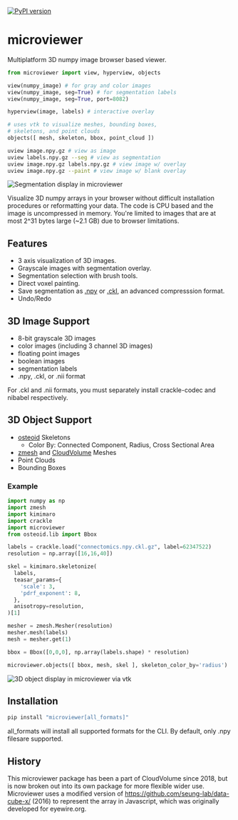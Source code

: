 [![PyPI version](https://badge.fury.io/py/microviewer.svg)](https://badge.fury.io/py/microviewer)

# microviewer
Multiplatform 3D numpy image browser based viewer.

```python
from microviewer import view, hyperview, objects

view(numpy_image) # for gray and color images
view(numpy_image, seg=True) # for segmentation labels
view(numpy_image, seg=True, port=8082)

hyperview(image, labels) # interactive overlay

# uses vtk to visualize meshes, bounding boxes, 
# skeletons, and point clouds
objects([ mesh, skeleton, bbox, point_cloud ])
```

```bash
uview image.npy.gz # view as image
uview labels.npy.gz --seg # view as segmentation
uview image.npy.gz labels.npy.gz # view image w/ overlay
uview image.npy.gz --paint # view image w/ blank overlay
```

![Segmentation display in microviewer](seg-demo.png "Segmentation display in microviewer.")

Visualize 3D numpy arrays in your browser without difficult installation procedures or reformatting your data.  The code is CPU based and the image is uncompressed in memory. You're limited to images that are at most 2^31 bytes large (~2.1 GB) due to browser limitations.

## Features

- 3 axis visualization of 3D images.
- Grayscale images with segmentation overlay.
- Segmentation selection with brush tools.
- Direct voxel painting.
- Save segmentation as [.npy](https://numpy.org/neps/nep-0001-npy-format.html) or [.ckl](https://github.com/seung-lab/crackle), an advanced compresssion format.
- Undo/Redo

## 3D Image Support

- 8-bit grayscale 3D images
- color images (including 3 channel 3D images)
- floating point images
- boolean images
- segmentation labels
- .npy, .ckl, or .nii format

For .ckl and .nii formats, you must separately install crackle-codec and nibabel respectively.

## 3D Object Support

- [osteoid](https://github.com/seung-lab/osteoid) Skeletons
	- Color By: Connected Component, Radius, Cross Sectional Area
- [zmesh](https://github.com/seung-lab/zmesh) and [CloudVolume](https://github.com/seung-lab/cloud-volume) Meshes
- Point Clouds
- Bounding Boxes

### Example

```python
import numpy as np
import zmesh
import kimimaro
import crackle
import microviewer
from osteoid.lib import Bbox

labels = crackle.load("connectomics.npy.ckl.gz", label=62347522)
resolution = np.array([16,16,40])

skel = kimimaro.skeletonize(
  labels, 
  teasar_params={
    'scale': 3,
    'pdrf_exponent': 8,
  },
  anisotropy=resolution,
)[1]

mesher = zmesh.Mesher(resolution)
mesher.mesh(labels)
mesh = mesher.get(1)

bbox = Bbox([0,0,0], np.array(labels.shape) * resolution)

microviewer.objects([ bbox, mesh, skel ], skeleton_color_by='radius')
```

![3D object display in microviewer via vtk](radius-visualization.jpg "3D object display in microviewer via vtk.")

## Installation

```bash
pip install "microviewer[all_formats]"
```

all_formats will install all supported formats for the CLI. By default, only .npy filesare supported.

## History

This microviewer package has been a part of CloudVolume since 2018, but is now broken out into its own package for more flexible wider use. Microviewer uses a modified version of https://github.com/seung-lab/data-cube-x/ (2016) to represent the array in Javascript, which was originally developed for eyewire.org.



